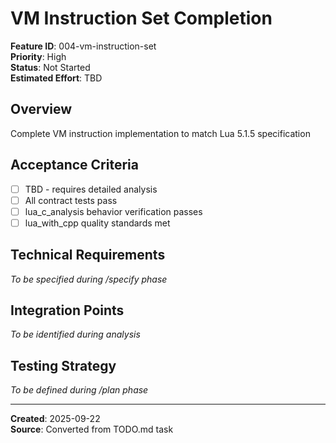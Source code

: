 # VM Instruction Set Completion

**Feature ID**: 004-vm-instruction-set  
**Priority**: High  
**Status**: Not Started  
**Estimated Effort**: TBD  

## Overview
Complete VM instruction implementation to match Lua 5.1.5 specification

## Acceptance Criteria
- [ ] TBD - requires detailed analysis
- [ ] All contract tests pass
- [ ] lua_c_analysis behavior verification passes
- [ ] lua_with_cpp quality standards met

## Technical Requirements
*To be specified during /specify phase*

## Integration Points
*To be identified during analysis*

## Testing Strategy
*To be defined during /plan phase*

---
**Created**: 2025-09-22  
**Source**: Converted from TODO.md task
